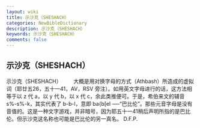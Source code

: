 ```yaml
---
layout: wiki
title: 示沙克（SHESHACH）
categories: NewBibleDictionary
description: 示沙克（SHESHACH）
keywords: 示沙克（SHESHACH）
comments: false
---
```


## 示沙克（SHESHACH）



示沙克（SHESHACH）
　　大概是用对换字母的方式（Athbash）所造成的虚拟词（耶廿五26，五十一41，AV，RSV 旁注）。如用英文字母进行的话，这方法相等于以 z 代 a，以 y 代 b，以 x 代 c，余此类推便可。于是，希伯来文的辅音 s%-s%-k，其实代表了 b-b-l，意即 ba{b[el ──“巴比伦”。那些元音字母是没有音值的。这是一种文字游戏，并非暗号，因为耶五十一41稍后声明所指的是巴比伦。但示沙克这名称也可能是巴比伦的另一真名。
D.F.P.





